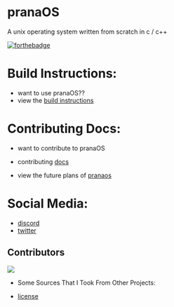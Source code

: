 # pranaOS
A unix operating system written from scratch in c / c++

[![forthebadge](https://forthebadge.com/images/badges/made-with-c-plus-plus.svg)](https://forthebadge.com)

# Build Instructions:
- want to use pranaOS??
- view the [build instructions](https://github.com/pranaOS/pranaOS/blob/master/docs/build.md)

# Contributing Docs:
- want to contribute to pranaOS
- contributing [docs](https://github.com/pranaOS/pranaOS/blob/master/docs/contributing.md)


- view the future plans of [pranaos](https://github.com/pranaOS/pranaOS/blob/master/plans/plans.pdf)

# Social Media:
- [discord](https://discord.gg/XmpBTmy9Bz)
- [twitter](https://twitter.com/os_prana)

## Contributors

<a href="https://github.com/pranaOS/pranaOS/graphs/contributors">
  <img src="https://contributors-img.web.app/image?repo=pranaOS/pranaOS" />
</a>

- Some Sources That I Took From Other Projects:

- [license](https://github.com/pranaOS/pranaOS/blob/master/docs/otherprojectslicense.md)